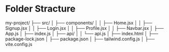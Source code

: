 # Folder Stracture

my-project/
├── src/
│   ├── components/
│   │   ├── Home.jsx
│   │   ├── Signup.jsx
│   │   ├── Login.jsx
│   │   ├── Profile.jsx
│   │   ├── Navbar.jsx
│   ├── App.js
│   ├── index.js
│   ├── api/
│   │   └── api.js
│   ├── index.html
│   ├── package-lock.json
│   ├── package.json
│   ├── tailwind.config.js
│   ├── vite.config.js

